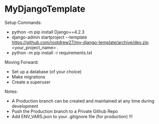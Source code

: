 # MyDjangoTemplate

Setup Commands:
- python -m pip install Django==4.2.3
- django-admin startproject --template https://github.com/rootdrew27/my-django-template/archive/dev.zip <your_project_name> .
- python -m pip install -r requirements.txt

Moving Forward:
- Set up a database (of your choice)
- Make migrations
- Create a superuser

Notes: 
- A Production branch can be created and maintained at any time during development
- Push the Production branch to a Private Github Repo 
- Add ENV_VARS.json to your .gitignore file (for production) !!!
